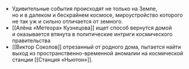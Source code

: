 * Удивительные события происходят не только на Земле, но и в далеком и бескрайнем космосе, мироустройство которого не так уж и сильно отличается от земного. 
* [[Алёна «Метеора» Кузнецова]] ищет способ вернутся домой и оказывается втянута в политические интриги космического правительства
* [[Виктор Соколов]] отрезанный от родного дома, пытается найти выход из пространственно-временной аномалии на космической станции [[Станция «Ньютон»]].